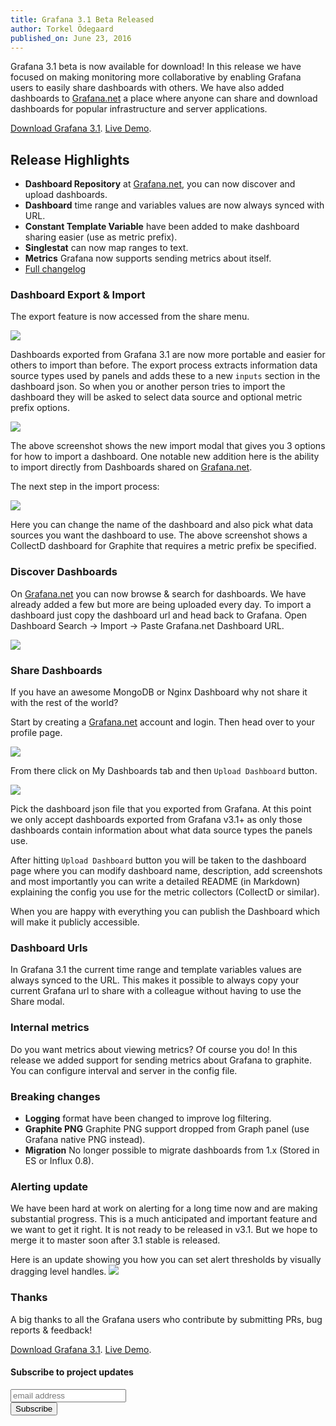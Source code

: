 ```yaml
---
title: Grafana 3.1 Beta Released
author: Torkel Ödegaard
published_on: June 23, 2016
---
```


Grafana 3.1 beta is now available for download! In this release we have focused on
making monitoring more collaborative by enabling Grafana users to easily
share dashboards with others. We have also added dashboards to
[Grafana.net](https://grafana.net) a place where anyone can share and download dashboards
for popular infrastructure and server applications.

<div class="text-center">
<a class="button secondary radius" href="/download">Download Grafana 3.1</a>.
<a class="button primary radius" href="http://play.grafana.org" target="_blank">Live Demo</a>.
</div>

## Release Highlights

- **Dashboard Repository** at [Grafana.net](https://grafana.net), you can now discover and upload dashboards.
- **Dashboard** time range and variables values are now always synced with URL.
- **Constant Template Variable** have been added to make dashboard sharing easier (use as metric prefix).
- **Singlestat** can now map ranges to text.
- **Metrics** Grafana now supports sending metrics about itself.
- [Full changelog](https://github.com/grafana/grafana/blob/master/CHANGELOG.md)

### Dashboard Export & Import

The export feature is now accessed from the share menu.

![](/assets/img/v31/export_menu.png)

Dashboards exported from Grafana 3.1 are now more portable and easier for others to import than before.
The export process extracts information data source types used by panels and adds these to a new `inputs`
section in the dashboard json. So when you or another person tries to import the dashboard they will be asked to
select data source and optional metric prefix options.

![](/assets/img/v31/import_step1.png)

The above screenshot shows the new import modal that gives you 3 options for how to import a dashboard.
One notable new addition here is the ability to import directly from Dashboards shared on [Grafana.net](https://grafana.net).

The next step in the import process:

![](/assets/img/v31/import_step2.png)

Here you can change the name of the dashboard and also pick what data sources you want the dashboard to use. The above screenshot
shows a CollectD dashboard for Graphite that requires a metric prefix be specified.

### Discover Dashboards

On [Grafana.net](https://grafana.net) you can now browse & search for dashboards. We have already added a few but
more are being uploaded every day. To import a dashboard just copy the dashboard url and head back to Grafana.
Open Dashboard Search -> Import -> Paste Grafana.net Dashboard URL.

![](/assets/img/v31/gnet_dashboards_list.png)

### Share Dashboards

If you have an awesome MongoDB or Nginx Dashboard why not share it with the rest of the world?

Start by creating a [Grafana.net](https://grafana.net) account and login. Then head over to your profile page.

![](/assets/img/blog/v3.1/gnet_header.png)

From there click on My Dashboards tab and then `Upload Dashboard` button.

![](/assets/img/blog/v3.1/gnet_profile_dashboards.png)

Pick the dashboard json file that you exported from Grafana. At this point we only accept dashboards exported from Grafana v3.1+ as only
those dashboards contain information about what data source types the panels use.


After hitting `Upload Dashboard` button you will be taken to the dashboard page where you can modify dashboard name, description,
add screenshots and most importantly you can write a detailed README (in Markdown) explaining the config you use for the metric collectors
(CollectD or similar).

When you are happy with everything you can publish the Dashboard which will make it publicly accessible.

### Dashboard Urls
In Grafana 3.1 the current time range and template variables values are always synced to the URL. This makes it possible to always copy your current
Grafana url to share with a colleague without having to use the Share modal.

### Internal metrics

Do you want metrics about viewing metrics? Of course you do! In this release we added support for sending metrics about Grafana to graphite.
You can configure interval and server in the config file.

### Breaking changes
- **Logging** format have been changed to improve log filtering.
- **Graphite PNG** Graphite PNG support dropped from Graph panel (use Grafana native PNG instead).
- **Migration** No longer possible to migrate dashboards from 1.x (Stored in ES or Influx 0.8).

### Alerting update
We have been hard at work on alerting for a long time now and are making substantial progress. This
is a much anticipated and important feature and we want to get it right. It is not ready to be
released in v3.1. But we hope to merge it to master soon after 3.1 stable is released.

Here is an update showing you how you can set alert thresholds by visually dragging level handles.
![](/assets/img/blog/v3.1/alerting_short.gif)

### Thanks
A big thanks to all the Grafana users who contribute by submitting PRs, bug reports & feedback!

<div class="">
<a class="button secondary radius" href="/download">Download Grafana 3.1</a>.
<a class="button primary radius" href="http://play.grafana.org" target="_blank">Live Demo</a>.
</div>

#### Subscribe to project updates
<section class="newsletter">
  <form action="http://grafana.us8.list-manage.com/subscribe/post?u=2aeb5711db2aececc990be536&amp;id=5585d37ecc" method="post" id="mc-embedded-subscribe-form" name="mc-embedded-subscribe-form" class="validate" target="_blank">
    <row class="collapse">
      <div class="medium-10 columns">
        <input type="email" value="" name="EMAIL" class="email" id="mce-EMAIL" placeholder="email address">
      </div>
      <div class="medium-2 columns">
        <input type="submit" value="Subscribe" name="subscribe" id="mc-embedded-subscribe" class="button postfix">
      </div>
    </row>
  </form>
</section>

